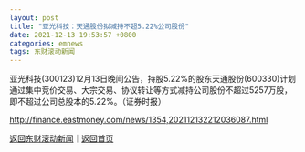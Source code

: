 ```yaml
---
layout: post
title: "亚光科技：天通股份拟减持不超5.22%公司股份"
date: 2021-12-13 19:53:57 +0800
categories: emnews
tags: 东财滚动新闻
---
```


亚光科技(300123)12月13日晚间公告，持股5.22%的股东天通股份(600330)计划通过集中竞价交易、大宗交易、协议转让等方式减持公司股份不超过5257万股，即不超过公司总股本的5.22%。（证券时报）

<http://finance.eastmoney.com/news/1354,202112132212036087.html>

[返回东财滚动新闻](//finews.withounder.com/emnews/)｜[返回首页](//finews.withounder.com/)
